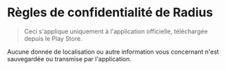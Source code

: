 # Règles de confidentialité de Radius

> Ceci s'applique uniquement à l'application officielle, téléchargée depuis le Play Store.

Aucune donnée de localisation ou autre information vous concernant n'est sauvegardée ou transmise par l'application.
